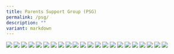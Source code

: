 ```yaml
---
title: Parents Support Group (PSG)
permalink: /psg/
description: ""
variant: markdown
---
```

![](/images/PSG/PG_2025__1_.jpg)
![](/images/PSG/PG_2025__2_.jpg)
![](/images/PSG/PG_2025__3_.jpg)
![](/images/PSG/PG_2025__4_.jpg)
![](/images/PSG/PG_2025__5_.jpg)
![](/images/PSG/PG_2025__6_.jpg)
![](/images/PSG/PG_2025__7_.jpg)
![](/images/PSG/PG_2025__8_.jpg)
![](/images/PSG/PG_2025__9_.jpg)
![](/images/PSG/PG_2025__10_.jpg)
![](/images/PSG/PG_2025__11_.jpg)
![](/images/PSG/PG_2025__12_.jpg)
![](/images/PSG/PG_2025__13_.jpg)
![](/images/PSG/PG_2025__14_.jpg)
![](/images/PSG/PG_2025__15_.jpg)
![](/images/PSG/PG_2025__16_.jpg)
![](/images/PSG/PG_2025__17_.jpg)
![](/images/PSG/PG_2025__18_.jpg)
![](/images/PSG/PG_2025__19_.jpg)
![](/images/PSG/PG_2025__20_.jpg)
![](/images/PSG/PG_2025__21_.jpg)
![](/images/PSG/PG_2025__22_.jpg)